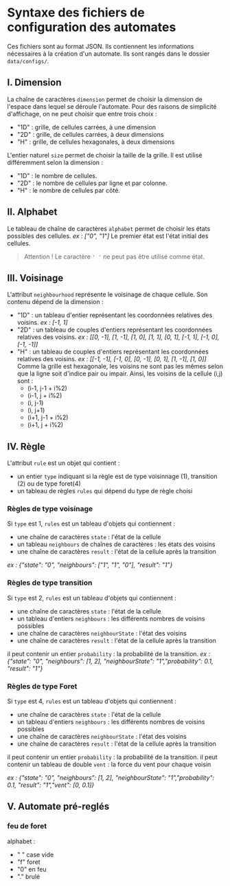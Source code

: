 # Syntaxe des fichiers de configuration des automates

Ces fichiers sont au format JSON. Ils contiennent les informations nécessaires à la création d'un automate.
Ils sont rangés dans le dossier `data/configs/`.


## I. Dimension

La chaîne de caractères `dimension` permet de choisir la dimension de l'espace dans lequel se déroule l'automate. Pour des raisons de simplicité d'affichage, on ne peut choisir que entre trois choix :
- "1D" : grille, de cellules carrées, à une dimension
- "2D" : grille, de cellules carrées, à deux dimensions
- "H" : grille, de cellules hexagonales, à deux dimensions

L'entier naturel `size` permet de choisir la taille de la grille. Il est utilisé différemment selon la dimension :
- "1D" : le nombre de cellules.
- "2D" : le nombre de cellules par ligne et par colonne.
- "H" : le nombre de cellules par côté.


## II. Alphabet

Le tableau de chaîne de caractères `alphabet` permet de choisir les états possibles des cellules.
*ex : \["0", "1"]*
Le premier état est l'état initial des cellules.

> Attention !
> Le caractère `' '` ne peut pas être utilisé comme état.


## III. Voisinage

L'attribut `neighbourhood` représente le voisinage de chaque cellule. Son contenu dépend de la dimension :
- "1D" : un tableau d'entier représentant les coordonnées relatives des voisins.
    *ex : [-1, 1]*
- "2D" : un tableau de couples d'entiers représentant les coordonnées relatives des voisins.
    *ex : \[[0, -1], [1, -1], [1, 0], [1, 1], [0, 1], [-1, 1], [-1, 0], [-1, -1]]*
- "H" : un tableau de couples d'entiers représentant les coordonnées relatives des voisins.
    *ex : \[[-1, -1], [-1, 0], [0, -1], [0, 1], [1, -1], [1, 0]]*
    Comme la grille est hexagonale, les voisins ne sont pas les mêmes selon que la ligne soit d'indice pair ou impair. Ainsi, les voisins de la cellule (i,j) sont :
    - (i-1, j-1 + i%2)
    - (i-1, j + i%2)
    - (i, j-1)
    - (i, j+1)
    - (i+1, j-1 + i%2)
    - (i+1, j + i%2)


## IV. Règle

L'attribut `rule` est un objet qui contient :
- un entier `type` indiquant si la règle est de type voisinnage (1), transition (2) ou de type foret(4)
- un tableau de règles `rules` qui dépend du type de règle choisi

### Règles de type voisinage

Si `type` est 1, `rules` est un tableau d'objets qui contiennent :
- une chaîne de caractères `state` : l'état de la cellule
- un tableau `neighbours` de chaînes de caractères : les états des voisins
- une chaîne de caractères `result` : l'état de la cellule après la transition

*ex : {"state": "0", "neighbours": \["1", "1", "0"], "result": "1"}*

### Règles de type transition

Si `type` est 2, `rules` est un tableau d'objets qui contiennent :
- une chaîne de caractères `state` : l'état de la cellule
- un tableau d'entiers `neighbours` : les différents nombres de voisins possibles
- une chaîne de caractères `neighbourState` : l'état des voisins
- une chaîne de caractères `result` : l'état de la cellule après la transition

il peut contenir un entier `probability` : la  probabilité de la transition.
*ex : {"state": "0", "neighbours": \[1, 2], "neighbourState": "1","probability": 0.1, "result": "1"}*

### Règles de type Foret

Si `type` est 4, `rules` est un tableau d'objets qui contiennent :
- une chaîne de caractères `state` : l'état de la cellule
- un tableau d'entiers `neighbours` : les différents nombres de voisins possibles
- une chaîne de caractères `neighbourState` : l'état des voisins
- une chaîne de caractères `result` : l'état de la cellule après la transition

il peut contenir un entier `probability` : la  probabilité de la transition.
il peut contenir un tableau de double `vent` : la  force du vent pour chaque voisin

*ex : {"state": "0", "neighbours": \[1, 2], "neighbourState": "1","probability": 0.1, "result": "1","vent": [0, 0.1]}*

## V. Automate pré-reglés

### feu de foret
alphabet : 
- " " case vide 
- "f" foret 
- "0" en feu
- "." brulé
